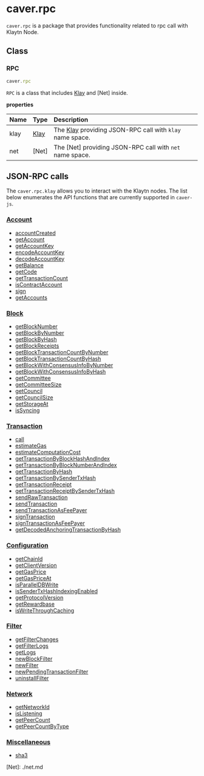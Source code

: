 # caver.rpc

`caver.rpc` is a package that provides functionality related to rpc call with Klaytn Node.

## Class <a id="class"></a>

### RPC <a id="rpc"></a>

```javascript
caver.rpc
```

`RPC` is a class that includes [Klay](klay.md) and \[Net\] inside.

**properties**

| Name | Type | Description |
| :--- | :--- | :--- |
| klay | [Klay](klay.md) | The [Klay](klay.md) providing JSON-RPC call with `klay` name space. |
| net | \[Net\] | The \[Net\] providing JSON-RPC call with `net` name space. |

## JSON-RPC calls <a id="json-rpc-calls"></a>

The `caver.rpc.klay` allows you to interact with the Klaytn nodes. The list below enumerates the API functions that are currently supported in `caver-js`.

### [Account](klay.md#caver-rpc-klay-accountcreated) <a id="account"></a>

* [accountCreated](klay.md#caver-rpc-klay-accountcreated)
* [getAccount](klay.md#caver-rpc-klay-getaccount)
* [getAccountKey](klay.md#caver-rpc-klay-getaccountkey)
* [encodeAccountKey](klay.md#caver-rpc-klay-encodeaccountkey)
* [decodeAccountKey](klay.md#caver-rpc-klay-decodeaccountkey)
* [getBalance](klay.md#caver-rpc-klay-getbalance)
* [getCode](klay.md#caver-rpc-klay-getcode)
* [getTransactionCount](klay.md#caver-rpc-klay-gettransactioncount)
* [isContractAccount](klay.md#caver-rpc-klay-iscontractaccount)
* [sign](klay.md#caver-rpc-klay-sign)
* [getAccounts](klay.md#caver-rpc-klay-getaccounts)

### [Block](klay.md#caver-rpc-klay-getblocknumber) <a id="block"></a>

* [getBlockNumber](klay.md#caver-rpc-klay-getblocknumber)
* [getBlockByNumber](klay.md#caver-rpc-klay-getblockbynumber)
* [getBlockByHash](klay.md#caver-rpc-klay-getblockbyhash)
* [getBlockReceipts](klay.md#caver-rpc-klay-getblockreceipts)
* [getBlockTransactionCountByNumber](klay.md#caver-rpc-klay-getblocktransactioncountbynumber)
* [getBlockTransactionCountByHash](klay.md#caver-rpc-klay-getblocktransactionCountbyhash)
* [getBlockWithConsensusInfoByNumber](klay.md#caver-rpc-klay-getblockwithconsensusinfobynumber)
* [getBlockWithConsensusInfoByHash](klay.md#caver-rpc-klay-getblockwithconsensusinfobyhash)
* [getCommittee](klay.md#caver-rpc-klay-getcommittee)
* [getCommitteeSize](klay.md#caver-rpc-klay-getcommitteesize)
* [getCouncil](klay.md#caver-rpc-klay-getcouncil)
* [getCouncilSize](klay.md#caver-rpc-klay-getcouncilsize)
* [getStorageAt](klay.md#caver-rpc-klay-getstorageat)
* [isSyncing](klay.md#caver-rpc-klay-issyncing)

### [Transaction](klay.md#caver-rpc-klay-call) <a id="transaction"></a>

* [call](klay.md#caver-rpc-klay-call)
* [estimateGas](klay.md#caver-rpc-klay-estimategas)
* [estimateComputationCost](klay.md#caver-rpc-klay-estimatecomputationcost)
* [getTransactionByBlockHashAndIndex](klay.md#caver-rpc-klay-gettransactionbyblockhashandindex)
* [getTransactionByBlockNumberAndIndex](klay.md#caver-rpc-klay-gettransactionbyblocknumberandindex)
* [getTransactionByHash](klay.md#caver-rpc-klay-gettransactionbyhash)
* [getTransactionBySenderTxHash](klay.md#caver-rpc-klay-gettransactionbysendertxhash)
* [getTransactionReceipt](klay.md#caver-rpc-klay-gettransactionreceipt)
* [getTransactionReceiptBySenderTxHash](klay.md#caver-rpc-klay-gettransactionreceiptbysendertxhash)
* [sendRawTransaction](klay.md#caver-rpc-klay-sendrawtransaction)
* [sendTransaction](klay.md#caver-rpc-klay-sendtransaction)
* [sendTransactionAsFeePayer](klay.md#caver-rpc-klay-sendtransactionasfeepayer)
* [signTransaction](klay.md#caver-rpc-klay-signtransaction)
* [signTransactionAsFeePayer](klay.md#caver-rpc-klay-signtransactionasfeepayer)
* [getDecodedAnchoringTransactionByHash](klay.md#caver-rpc-klay-getdecodedanchoringtransactionbyhash)

### [Configuration](klay.md#caver-rpc-klay-getclientversion) <a id="configuration"></a>

* [getChainId](klay.md#caver-rpc-klay-getchainid)
* [getClientVersion](klay.md#caver-rpc-klay-getclientversion)
* [getGasPrice](klay.md#caver-rpc-klay-getgasprice)
* [getGasPriceAt](klay.md#caver-rpc-klay-getgaspriceat)
* [isParallelDBWrite](klay.md#caver-rpc-klay-isparalleldbwrite)
* [isSenderTxHashIndexingEnabled](klay.md#caver-rpc-klay-issendertxhashindexingenabled)
* [getProtocolVersion](klay.md#caver-rpc-klay-getprotocolversion)
* [getRewardbase](klay.md#caver-rpc-klay-getrewardbase)
* [isWriteThroughCaching](klay.md#caver-rpc-klay-iswritethroughcaching)

### [Filter](klay.md#caver-rpc-klay-getfilterchanges) <a id="filter"></a>

* [getFilterChanges](klay.md#caver-rpc-klay-getfilterchanges)
* [getFilterLogs](klay.md#caver-rpc-klay-getfilterlogs)
* [getLogs](klay.md#caver-rpc-klay-getlogs)
* [newBlockFilter](klay.md#caver-rpc-klay-newblockfilter)
* [newFilter](klay.md#caver-rpc-klay-newfilter)
* [newPendingTransactionFilter](klay.md#caver-rpc-klay-newpendingtransactionfilter)
* [uninstallFilter](klay.md#caver-rpc-klay-uninstallfilter)

### [Network](net.md) <a id="network"></a>

* [getNetworkId](net.md#caver-rpc-net-getnetworkid)
* [isListening](net.md#caver-rpc-net-islistening)
* [getPeerCount](net.md#caver-rpc-net-getpeercount)
* [getPeerCountByType](net.md#caver-rpc-net-getpeercountbytype)

### [Miscellaneous](klay.md#caver-rpc-klay-sha3) <a id="miscellaneous"></a>

* [sha3](klay.md#caver-rpc-klay-sha3)

\[Net\]: ./net.md

